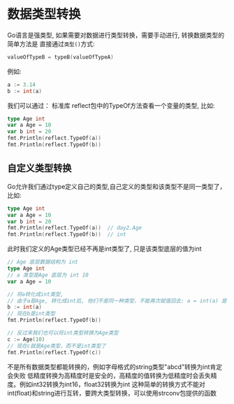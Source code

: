 # 数据类型转换

Go语言是强类型, 如果需要对数据进行类型转换，需要手动进行, 转换数据类型的简单方法是 直接通过`类型()`方式:
```go
valueOfTypeB = typeB(valueOfTypeA)
```

例如:
```go
a := 3.14
b := int(a)
```

我们可以通过： 标准库 reflect包中的TypeOf方法查看一个变量的类型, 比如:
```go
type Age int
var a Age = 10
var b int = 20
fmt.Println(reflect.TypeOf(a))
fmt.Println(reflect.TypeOf(b))
```

## 自定义类型转换

Go允许我们通过type定义自己的类型,自己定义的类型和该类型不是同一类型了，比如:
```go
type Age int
var a Age = 10
var b int = 20
fmt.Println(reflect.TypeOf(a))  // day2.Age
fmt.Println(reflect.TypeOf(b))  // int
```
此时我们定义的Age类型已经不再是int类型了, 只是该类型底层的值为int

```go
// Age 底层数据结构为 int
type Age int
// a 类型是Age 底层为 int 10
var a Age = 10

// 将a转化成int类型,
// 由于a是Age, 转化成int后, 他们不是同一种类型，不能再次赋值回去: a = int(a) 是不行的
b := int(a)
// 现在b是int类型
fmt.Println(reflect.TypeOf(b))

// 反过来我们也可以将int类型转换为Age类型
c := Age(10)
// 现在c就是Age类型，而不是int类型了
fmt.Println(reflect.TypeOf(c))
```

不是所有数据类型都能转换的，例如字母格式的string类型"abcd"转换为int肯定会失败
低精度转换为高精度时是安全的，高精度的值转换为低精度时会丢失精度。例如int32转换为int16，float32转换为int
这种简单的转换方式不能对int(float)和string进行互转，要跨大类型转换，可以使用strconv包提供的函数


